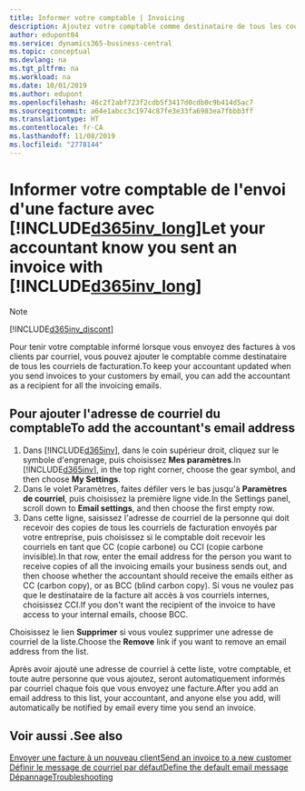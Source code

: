 ```yaml
---
title: Informer votre comptable | Invoicing
description: Ajoutez votre comptable comme destinataire de tous les courriels de facturation afin qu'il soit informé de ce qui se passe.
author: edupont04
ms.service: dynamics365-business-central
ms.topic: conceptual
ms.devlang: na
ms.tgt_pltfrm: na
ms.workload: na
ms.date: 10/01/2019
ms.author: edupont
ms.openlocfilehash: 46c2f2abf723f2cdb5f3417d0cdb0c9b414d5ac7
ms.sourcegitcommit: a64e1abcc3c1974c87fe3e33fa6983ea7fbbb3ff
ms.translationtype: HT
ms.contentlocale: fr-CA
ms.lasthandoff: 11/08/2019
ms.locfileid: "2778144"
---
```

# <a name="let-your-accountant-know-you-sent-an-invoice-with-included365inv_longincludesd365inv_longmd"></a><span data-ttu-id="555ca-103">Informer votre comptable de l'envoi d'une facture avec [!INCLUDE[d365inv_long](includes/d365inv_long.md)]</span><span class="sxs-lookup"><span data-stu-id="555ca-103">Let your accountant know you sent an invoice with [!INCLUDE[d365inv_long](includes/d365inv_long.md)]</span></span>
> [!Note]
> [!INCLUDE[d365inv_discont](includes/d365inv_discont.md)]

<span data-ttu-id="555ca-104">Pour tenir votre comptable informé lorsque vous envoyez des factures à vos clients par courriel, vous pouvez ajouter le comptable comme destinataire de tous les courriels de facturation.</span><span class="sxs-lookup"><span data-stu-id="555ca-104">To keep your accountant updated when you send invoices to your customers by email, you can add the accountant as a recipient for all the invoicing emails.</span></span>  

## <a name="to-add-the-accountants-email-address"></a><span data-ttu-id="555ca-105">Pour ajouter l'adresse de courriel du comptable</span><span class="sxs-lookup"><span data-stu-id="555ca-105">To add the accountant's email address</span></span>

1. <span data-ttu-id="555ca-106">Dans [!INCLUDE[d365inv](includes/d365inv.md)], dans le coin supérieur droit, cliquez sur le symbole d'engrenage, puis choisissez **Mes paramètres**.</span><span class="sxs-lookup"><span data-stu-id="555ca-106">In [!INCLUDE[d365inv](includes/d365inv.md)], in the top right corner, choose the gear symbol, and then choose **My Settings**.</span></span>  
2. <span data-ttu-id="555ca-107">Dans le volet Paramètres, faites défiler vers le bas jusqu'à **Paramètres de courriel**, puis choisissez la première ligne vide.</span><span class="sxs-lookup"><span data-stu-id="555ca-107">In the Settings panel, scroll down to **Email settings**, and then choose the first empty row.</span></span>  
3. <span data-ttu-id="555ca-108">Dans cette ligne, saisissez l'adresse de courriel de la personne qui doit recevoir des copies de tous les courriels de facturation envoyés par votre entreprise, puis choisissez si le comptable doit recevoir les courriels en tant que CC (copie carbone) ou CCI (copie carbone invisible).</span><span class="sxs-lookup"><span data-stu-id="555ca-108">In that row, enter the email address for the person you want to receive copies of all the invoicing emails your business sends out, and then choose whether the accountant should receive the emails either as CC (carbon copy), or as BCC (blind carbon copy).</span></span> <span data-ttu-id="555ca-109">Si vous ne voulez pas que le destinataire de la facture ait accès à vos courriels internes, choisissez CCI.</span><span class="sxs-lookup"><span data-stu-id="555ca-109">If you don't want the recipient of the invoice to have access to your internal emails, choose BCC.</span></span>

<span data-ttu-id="555ca-110">Choisissez le lien **Supprimer** si vous voulez supprimer une adresse de courriel de la liste.</span><span class="sxs-lookup"><span data-stu-id="555ca-110">Choose the **Remove** link if you want to remove an email address from the list.</span></span>

<span data-ttu-id="555ca-111">Après avoir ajouté une adresse de courriel à cette liste, votre comptable, et toute autre personne que vous ajoutez, seront automatiquement informés par courriel chaque fois que vous envoyez une facture.</span><span class="sxs-lookup"><span data-stu-id="555ca-111">After you add an email address to this list, your accountant, and anyone else you add, will automatically be notified by email every time you send an invoice.</span></span>

## <a name="see-also"></a><span data-ttu-id="555ca-112">Voir aussi .</span><span class="sxs-lookup"><span data-stu-id="555ca-112">See also</span></span>
[<span data-ttu-id="555ca-113">Envoyer une facture à un nouveau client</span><span class="sxs-lookup"><span data-stu-id="555ca-113">Send an invoice to a new customer</span></span>](send-invoice.md)  
[<span data-ttu-id="555ca-114">Définir le message de courriel par défaut</span><span class="sxs-lookup"><span data-stu-id="555ca-114">Define the default email message</span></span>](customize-email.md)  
[<span data-ttu-id="555ca-115">Dépannage</span><span class="sxs-lookup"><span data-stu-id="555ca-115">Troubleshooting</span></span>](about-troubleshooting.md)  
